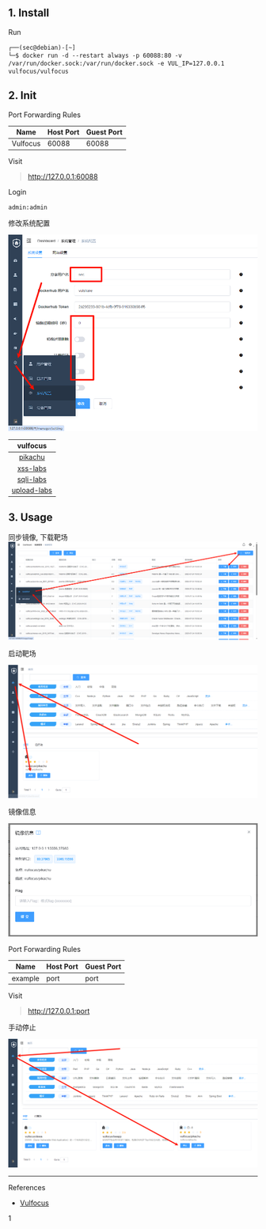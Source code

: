 ## 1. Install

Run

```
┌──(sec@debian)-[~]
└─$ docker run -d --restart always -p 60088:80 -v /var/run/docker.sock:/var/run/docker.sock -e VUL_IP=127.0.0.1 vulfocus/vulfocus
```

## 2. Init

Port Forwarding Rules

| Name     | Host Port | Guest Port |
| -------- | --------- | ---------- |
| Vulfocus | 60088     | 60088      |

Visit

> http://127.0.0.1:60088

Login

```
admin:admin
```

修改系统配置

![修改系统配置](./../../../../../images/vulfocus/%E4%BF%AE%E6%94%B9%E7%B3%BB%E7%BB%9F%E9%85%8D%E7%BD%AE.png)

|                          vulfocus                           |
| :---------------------------------------------------------: |
| [pikachu](https://github.com/zhuifengshaonianhanlu/pikachu) |
|       [xss-labs](https://github.com/do0dl3/xss-labs)        |
|      [sqli-labs](https://github.com/Audi-1/sqli-labs)       |
|     [upload-labs](https://github.com/c0ny1/upload-labs)     |

## 3. Usage

同步镜像, 下载靶场
![同步镜像, 下载靶场](./../../../../../images/vulfocus/%E5%90%8C%E6%AD%A5%E9%95%9C%E5%83%8F,%20%E4%B8%8B%E8%BD%BD%E9%9D%B6%E5%9C%BA.png)

启动靶场

![启动靶场](./../../../../../images/vulfocus/%E5%90%AF%E5%8A%A8%E9%9D%B6%E5%9C%BA.png)

镜像信息

![镜像信息](./../../../../../images/vulfocus/%E9%95%9C%E5%83%8F%E4%BF%A1%E6%81%AF.png)

Port Forwarding Rules

| Name    | Host Port | Guest Port |
| ------- | --------- | ---------- |
| example | port      | port       |

Visit

> http://127.0.0.1:port

手动停止

![手动停止](./../../../../../images/vulfocus/%E6%89%8B%E5%8A%A8%E5%81%9C%E6%AD%A2.png)

---

References

- [Vulfocus](https://fofapro.github.io/vulfocus/#/)

1
